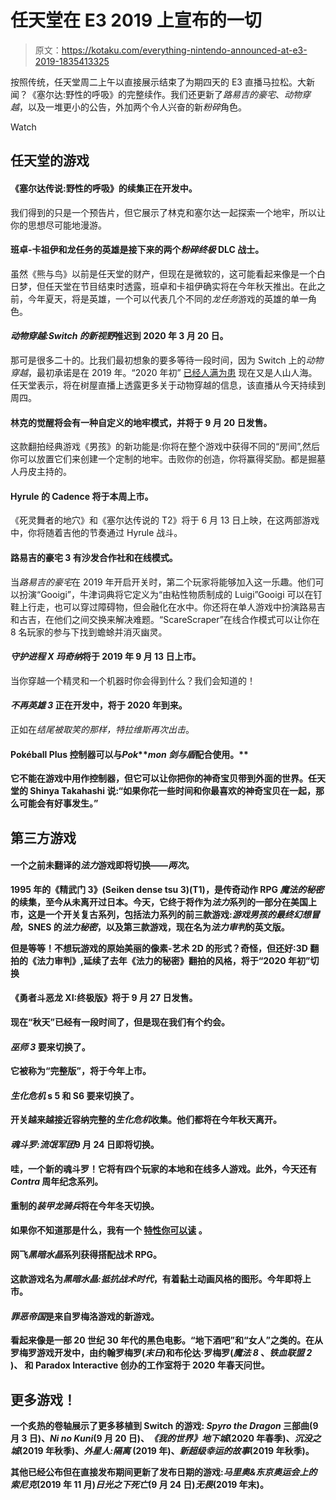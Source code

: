 # 任天堂在 E3 2019 上宣布的一切

> 原文：<https://kotaku.com/everything-nintendo-announced-at-e3-2019-1835413325>

按照传统，任天堂周二上午以直接展示结束了为期四天的 E3 直播马拉松。大新闻？《塞尔达:野性的呼吸》的完整续作。我们还更新了*路易吉的豪宅*、*动物穿越*，以及一堆更小的公告，外加两个令人兴奋的新*粉碎*角色。

Watch

## 任天堂的游戏

#### 《塞尔达传说:野性的呼吸》的续集正在开发中。

我们得到的只是一个预告片，但它展示了林克和塞尔达一起探索一个地牢，所以让你的思想尽可能地漫游。

#### 班卓-卡祖伊和龙任务的英雄是接下来的两个*粉碎终极* DLC 战士。

虽然《熊与鸟》以前是任天堂的财产，但现在是微软的，这可能看起来像是一个白日梦，但任天堂在节目结束时透露，班卓和卡祖伊确实将在今年秋天推出。在此之前，今年夏天，将是英雄，一个可以代表几个不同的*龙任务*游戏的英雄的单一角色。

#### *动物穿越:Switch 的新视野*推迟到 2020 年 3 月 20 日。

那可是很多二十的。比我们最初想象的要多等待一段时间，因为 Switch 上的*动物穿越*，最初承诺是在 2019 年。“2020 年初” [已经人满为患](https://kotaku.com/e3-just-started-and-early-2020-already-looks-nuts-1835376874) 现在又是人山人海。任天堂表示，将在树屋直播上透露更多关于动物穿越的信息，该直播从今天持续到周四。

#### 林克的觉醒将会有一种自定义的地牢模式，并将于 9 月 20 日发售。

这款翻拍经典游戏《男孩》的新功能是:你将在整个游戏中获得不同的“房间”,然后你可以放置它们来创建一个定制的地牢。击败你的创造，你将赢得奖励。都是掘墓人丹皮主持的。

#### Hyrule 的 Cadence 将于本周上市。

《死灵舞者的地穴》和《塞尔达传说的 T2》将于 6 月 13 日上映，在这两部游戏中，你将随着吉他的节奏通过 Hyrule 战斗。

#### 路易吉的豪宅 3 有沙发合作社和在线模式。

当*路易吉的豪宅*在 2019 年开启开关时，第二个玩家将能够加入这一乐趣。他们可以扮演“Gooigi”，牛津词典将它定义为“由粘性物质制成的 Luigi”Gooigi 可以在钉鞋上行走，也可以穿过障碍物，但会融化在水中。你还将在单人游戏中扮演路易吉和古吉，在他们之间交换来解决难题。“ScareScraper”在线合作模式可以让你在 8 名玩家的参与下找到蟾蜍并消灭幽灵。

#### *守护进程 X 玛奇纳*将于 2019 年 9 月 13 日上市。

当你穿越一个精灵和一个机器时你会得到什么？我们会知道的！

#### *不再英雄 3* 正在开发中，将于 2020 年到来。

正如在*结尾被取笑的那样，特拉维斯再次出击*。

#### Pokéball Plus 控制器可以与*Pok****mon 剑与盾*配合使用。**

**它不能在游戏中用作控制器，但它可以让你把你的神奇宝贝带到外面的世界。任天堂的 Shinya Takahashi 说:“如果你花一些时间和你最喜欢的神奇宝贝在一起，那么可能会有好事发生。”**

## **第三方游戏**

#### **一个之前未翻译的*法力*游戏即将切换——*两次*。**

**1995 年的《精武门 3》(Seiken dense tsu 3)(T1)，是传奇动作 RPG *魔法的秘密*的续集，至今从未离开过日本。今天，它终于将作为*法力*系列的一部分在美国上市，这是一个开关复古系列，包括法力系列的前三款游戏:*游戏男孩的最终幻想冒险*，SNES 的*法力秘密*，以及第三款游戏，现在名为*法力审判*的英文版。**

**但是等等！不想玩游戏的原始美丽的像素-艺术 2D 的形式？奇怪，但还好:3D 翻拍的《法力审判》,延续了去年《法力的秘密》翻拍的风格，将于“2020 年初”切换** 

#### **《勇者斗恶龙 XI:终极版》将于 9 月 27 日发售。**

**现在“秋天”已经有一段时间了，但是现在我们有个约会。**

#### ***巫师 3* 要来切换了。**

**它被称为“完整版”，将于今年上市。**

#### ***生化危机* s 5 和 S6 要来切换了。**

**开关越来越接近容纳完整的*生化危机*收集。他们都将在今年秋天离开。**

#### ***魂斗罗:流氓军团*9 月 24 日即将切换。**

**哇，一个新的魂斗罗！它将有四个玩家的本地和在线多人游戏。此外，今天还有 *Contra* 周年纪念系列。**

#### **重制的*装甲龙骑兵*将在今年冬天切换。**

**如果你不知道那是什么，我有一个 [特性你可以读](https://kotaku.com/how-panzer-dragoon-defined-the-sega-saturn-era-1834305728) 。**

#### **网飞*黑暗水晶*系列获得搭配战术 RPG。**

**这款游戏名为*黑暗水晶:抵抗战术时代*，有着黏土动画风格的图形。今年即将上市。**

#### ***罪恶帝国*是来自罗梅洛游戏的新游戏。**

**看起来像是一部 20 世纪 30 年代的黑色电影。“地下酒吧”和“女人”之类的。在从罗梅罗游戏开发中，由约翰罗梅罗(*末日*)和布伦达·罗梅罗(*魔法 8* 、*铁血联盟 2* )、 和 Paradox Interactive 创办的工作室将于 2020 年春天问世。**

## **更多游戏！**

**一个炙热的卷轴展示了更多移植到 Switch 的游戏: *Spyro the Dragon* 三部曲(9 月 3 日)、*Ni no Kuni*(9 月 20 日)、*《我的世界》地下城*(2020 年春季)、*沉没之城*(2019 年秋季)、*外星人:隔离* (2019 年)、*新超级幸运的故事*(2019 年秋季)。**

**其他已经公布但在直接发布期间更新了发布日期的游戏:*马里奥&东京奥运会上的索尼克*(2019 年 11 月)*日光之下死亡*(9 月 24 日)*无畏*(2019 年末)。**